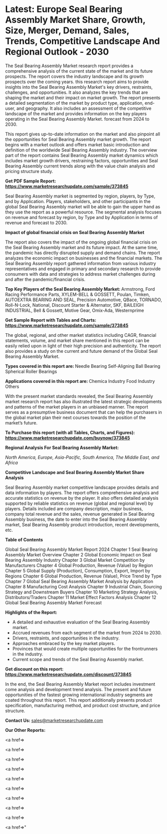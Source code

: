 # Latest: Europe Seal Bearing Assembly Market Share, Growth, Size, Merger, Demand, Sales, Trends, Competitive Landscape And Regional Outlook - 2030

The Seal Bearing Assembly Market research report provides a comprehensive analysis of the current state of the market and its future prospects. The report covers the industry landscape and its growth prospects over the coming years. this research report aims to provide insights into the Seal Bearing Assembly Market's key drivers, restraints, challenges, and opportunities. It also analyzes the key trends that are shaping the market and their impact on market growth. The report presents a detailed segmentation of the market by product type, application, end-user, and geography. It also includes an assessment of the competitive landscape of the market and provides information on the key players operating in the Seal Bearing Assembly Market. forecast from 2024 to 2030.

This report gives up-to-date information on the market and also pinpoint all the opportunities for Seal Bearing Assembly market growth. The report begins with a market outlook and offers market basic introduction and definition of the worldwide Seal Bearing Assembly industry. The overview part of the report contains Seal Bearing Assembly market dynamics which includes market growth drivers, restraining factors, opportunities and Seal Bearing Assembly current trends along with the value chain analysis and pricing structure study.

<strong><b>Get PDF Sample Report: <a href=https://www.marketresearchupdate.com/sample/373845>https://www.marketresearchupdate.com/sample/373845</a></b></strong>

Seal Bearing Assembly market is segmented by region, players, by Type, and by Application. Players, stakeholders, and other participants in the global Seal Bearing Assembly market will be able to gain the upper hand as they use the report as a powerful resource. The segmental analysis focuses on revenue and forecast by region, by Type and by Application in terms of revenue and forecast to 2030.

<strong><b>Impact of global financial crisis on Seal Bearing Assembly Market</b></strong>

The report also covers the impact of the ongoing global financial crisis on the Seal Bearing Assembly market and its future impact. At the same time, the pandemic has directly disrupted supply and demand chains. The report analyzes the economic impact on businesses and the financial markets. The Seal Bearing Assembly report gathered information from various industry representatives and engaged in primary and secondary research to provide consumers with data and strategies to address market challenges during and after the pandemic/financial crisis.

<strong><b>Top Key Players of the Seal Bearing Assembly Market:
</b></strong>Armstrong, Ford Racing Performance Parts, XYLEM-BELL & GOSSETT, Poulan, Timken, AUTOEXTRA BEARING AND SEAL, Precision Automotive, QBace, TORNADO, Roll-N-Lock, National, Discount Starter & Alternator, SKF, BAILEIGH INDUSTRIAL, Bell & Gossett, Motive Gear, Omix-Ada, Westernprime<strong><b>
</b></strong>

<strong><b>Get Sample Report with Tables and Charts: <a href=https://www.marketresearchupdate.com/sample/373845>https://www.marketresearchupdate.com/sample/373845</a></b></strong>

The global, regional, and other market statistics including CAGR, financial statements, volume, and market share mentioned in this report can be easily relied upon in light of their high precision and authenticity. The report also provides a study on the current and future demand of the Global Seal Bearing Assembly Market.

<strong><b>Types covered in this report are:
</b></strong>Needle Bearing
Self-Aligning Ball Bearing
Spherical Roller Bearings<strong><b>
</b></strong>

<strong><b>Applications covered in this report are:
</b></strong>Chemica Industry
Food Industry
Others<strong><b>
</b></strong>

With the present market standards revealed, the Seal Bearing Assembly market research report has also illustrated the latest strategic developments and patterns of the market players in an unbiased manner. The report serves as a presumptive business document that can help the purchasers in the global market plan their next courses towards the position of the market’s future.

<strong><b>To Purchase this report (with all Tables, Charts, and Figures): <a href=https://www.marketresearchupdate.com/buynow/373845>https://www.marketresearchupdate.com/buynow/373845</a></b></strong>

<strong><b>Regional Analysis For Seal Bearing Assembly Market:</b></strong>

<em><i>North America, Europe, Asia-Pacific, South America, The Middle East, and Africa</i></em>

<strong><b>Competitive Landscape and Seal Bearing Assembly Market Share Analysis</b></strong>

Seal Bearing Assembly market competitive landscape provides details and data information by players. The report offers comprehensive analysis and accurate statistics on revenue by the player. It also offers detailed analysis supported by reliable statistics on revenue (global and regional level) by players. Details included are company description, major business, company total revenue and the sales, revenue generated in Seal Bearing Assembly business, the date to enter into the Seal Bearing Assembly market, Seal Bearing Assembly product introduction, recent developments, etc.

<strong><b>Table of Contents</b></strong>

Global Seal Bearing Assembly Market Report 2024
Chapter 1 Seal Bearing Assembly Market Overview
Chapter 2 Global Economic Impact on Seal Bearing Assembly Industry
Chapter 3 Global Market Competition by Manufacturers
Chapter 4 Global Production, Revenue (Value) by Region
Chapter 5 Global Supply (Production), Consumption, Export, Import by Regions
Chapter 6 Global Production, Revenue (Value), Price Trend by Type
Chapter 7 Global Seal Bearing Assembly Market Analysis by Application
Chapter 8 Manufacturing Cost Analysis
Chapter 9 Industrial Chain, Sourcing Strategy and Downstream Buyers
Chapter 10 Marketing Strategy Analysis, Distributors/Traders
Chapter 11 Market Effect Factors Analysis
Chapter 12 Global Seal Bearing Assembly Market Forecast

<strong><b>Highlights of the Report:</b></strong>

- A detailed and exhaustive evaluation of the Seal Bearing Assembly market.
- Accrued revenues from each segment of the market from 2024 to 2030.
- Drivers, restraints, and opportunities in the industry.
- Approaches embraced by the key market players.
- Provinces that would create multiple opportunities for the frontrunners in the industry.
- Current scope and trends of the Seal Bearing Assembly market.

<strong><b>Get discount on this report: <a href=https://www.marketresearchupdate.com/discount/373845>https://www.marketresearchupdate.com/discount/373845</a></b></strong>

In the end, the Seal Bearing Assembly Market report includes investment come analysis and development trend analysis. The present and future opportunities of the fastest growing international industry segments are coated throughout this report. This report additionally presents product specification, manufacturing method, and product cost structure, and price structure.

<strong><b>Contact Us:
</b></strong>sales@marketresearchupdate.com

<strong>Our Other Reports:</strong>

<a href=></a>

<a href=></a>

<a href=></a>

<a href=></a>

<a href=></a>

<a href=></a>

<a href=></a>

<a href=></a>

<a href=></a>

<a href=></a>"
